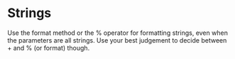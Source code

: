 # Strings

Use the format method or the % operator for formatting strings, even when the parameters are all strings. Use your best judgement to decide between + and % (or format) though.
